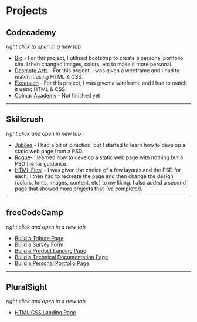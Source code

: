 # Projects
## Codecademy
_right click to open in a new tab_
* [Bio](https://tiffin-filion.github.io/codecademy/Bio/index.html) - For this project, I utilized bootstrap to create a personal portfolio site. I then changed images, colors, etc to make it more personal.
* [Dasmoto Arts](https://tiffin-filion.github.io/codecademy/dasmoto-arts/index.html) - For this project, I was given a wireframe and I had to match it using HTML & CSS.
* [Excursion](https://tiffin-filion.github.io/codecademy/Excursion/index.html) - For this project, I was given a wireframe and I had to match it using HTML & CSS.
* [Colmar Academy]() - Not finished yet
***
## Skillcrush
_right click and open in new tab_
* [Jubilee](https://tiffin-filion.github.io/skillcrush/jubilee/index.html) - I had a bit of direction, but I started to learn how to develop a static web page from a PSD.
* [Rogue](https://tiffin-filion.github.io/skillcrush/rogue/index.html)- I learned how to develop a static web page with nothing but a PSD file for guidance.
* [HTML Final](https://tiffin-filion.github.io/skillcrush/skillcrush-html-final/index.html) - I was given the choice of a few layouts and the PSD for each. I then had to recreate the page and then change the design (colors, fonts, images, content, etc) to my liking. I also added a second page that showed more projects that I’ve completed.
***
## freeCodeCamp
_right click and open in a new tab_
* [Build a Tribute Page](https://tiffin-filion.github.io/freecodecamp/responsive/tribute/index.html)
* [Build a Survey Form](https://tiffin-filion.github.io/freecodecamp/responsive/survey/index.html)
* [Build a Product Landing Page](https://tiffin-filion.github.io/freecodecamp/responsive/product/index.html)
* [Build a Technical Documentation Page](https://tiffin-filion.github.io/freecodecamp/responsive/tech-doc/index.html)
* [Build a Personal Portfolio Page](https://tiffin-filion.github.io/freecodecamp/responsive/portfolio/index.html)
***
## PluralSight
_right click and open in a new tab_
* [HTML CSS Landing Page](https://tiffin-filion.github.io/pluralsight/html-css-landing-page/index.html)
